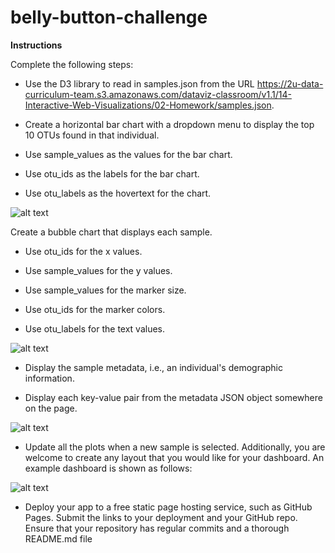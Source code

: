 # belly-button-challenge
**Instructions**

Complete the following steps:

* Use the D3 library to read in samples.json from the URL https://2u-data-curriculum-team.s3.amazonaws.com/dataviz-classroom/v1.1/14-Interactive-Web-Visualizations/02-Homework/samples.json.

* Create a horizontal bar chart with a dropdown menu to display the top 10 OTUs found in that individual.

* Use sample_values as the values for the bar chart.

* Use otu_ids as the labels for the bar chart.

* Use otu_labels as the hovertext for the chart.

![alt text](https://static.bc-edx.com/data/dl-1-2/m14/lms/img/hw01.jpg)


Create a bubble chart that displays each sample.

* Use otu_ids for the x values.

* Use sample_values for the y values.

* Use sample_values for the marker size.

* Use otu_ids for the marker colors.

* Use otu_labels for the text values.

![alt text](https://static.bc-edx.com/data/dl-1-2/m14/lms/img/bubble_chart.jpg)


* Display the sample metadata, i.e., an individual's demographic information.

* Display each key-value pair from the metadata JSON object somewhere on the page.

![alt text](https://static.bc-edx.com/data/dl-1-2/m14/lms/img/hw03.jpg)


* Update all the plots when a new sample is selected. Additionally, you are welcome to create any layout that you would like for your dashboard. An example dashboard is shown as follows:

![alt text](https://static.bc-edx.com/data/dl-1-2/m14/lms/img/hw02.jpg)


* Deploy your app to a free static page hosting service, such as GitHub Pages. Submit the links to your deployment and your GitHub repo. Ensure that your repository has regular commits and a thorough README.md file

